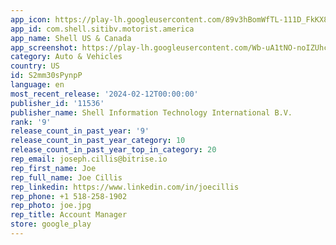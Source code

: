 ```yaml
---
app_icon: https://play-lh.googleusercontent.com/89v3hBomWfTL-111D_FkKX89HAmaE_vsrEjtGY6CNO338IisALR0zcBErt3Q8hO16A
app_id: com.shell.sitibv.motorist.america
app_name: Shell US & Canada
app_screenshot: https://play-lh.googleusercontent.com/Wb-uA1tNO-noIZUhcLUt95ceNBqT4dJjofZO4prV0--qbsktoL39ePycyBY2HpH2GN4
category: Auto & Vehicles
country: US
id: S2mm30sPynpP
language: en
most_recent_release: '2024-02-12T00:00:00'
publisher_id: '11536'
publisher_name: Shell Information Technology International B.V.
rank: '9'
release_count_in_past_year: '9'
release_count_in_past_year_category: 10
release_count_in_past_year_top_in_category: 20
rep_email: joseph.cillis@bitrise.io
rep_first_name: Joe
rep_full_name: Joe Cillis
rep_linkedin: https://www.linkedin.com/in/joecillis
rep_phone: +1 518-258-1902
rep_photo: joe.jpg
rep_title: Account Manager
store: google_play
---
```

